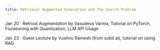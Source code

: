 ```yaml
---
title: Retrieval Augmented Generation and The Search Problem
---
```


Jan 20
: Retrival Augmentation by Vasudeva Varma, Tutorial on PyTorch, Fiunetuning with Quantization, LLM API Usage

Jan 23
: Guest Lecture by Vushnu Ramesh (from subtl.ai), tutorial on using RAG


